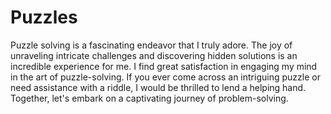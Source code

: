 # Puzzles

Puzzle solving is a fascinating endeavor that I truly adore. The joy of unraveling intricate challenges and discovering hidden solutions is an incredible experience for me. I find great satisfaction in engaging my mind in the art of puzzle-solving. If you ever come across an intriguing puzzle or need assistance with a riddle, I would be thrilled to lend a helping hand. Together, let's embark on a captivating journey of problem-solving.
 
